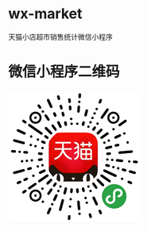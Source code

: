 # wx-market
天猫小店超市销售统计微信小程序

# 微信小程序二维码
![微信小程序二维码](https://github.com/ifreeWorld/wx-market/blob/master/assets/qrcode.png)